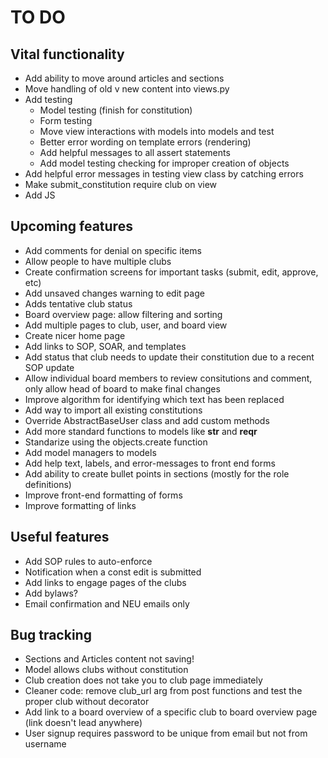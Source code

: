 # TO DO

## Vital functionality
- Add ability to move around articles and sections
- Move handling of old v new content into views.py
- Add testing
    - Model testing (finish for constitution)
    - Form testing
    - Move view interactions with models into models and test
    - Better error wording on template errors (rendering)
    - Add helpful messages to all assert statements
    - Add model testing checking for improper creation of objects
- Add helpful error messages in testing view class by catching errors
- Make submit_constitution require club on view
- Add JS


## Upcoming features
- Add comments for denial on specific items
- Allow people to have multiple clubs
- Create confirmation screens for important tasks (submit, edit, approve, etc)
- Add unsaved changes warning to edit page
- Adds tentative club status
- Board overview page: allow filtering and sorting
- Add multiple pages to club, user, and board view
- Create nicer home page
- Add links to SOP, SOAR, and templates
- Add status that club needs to update their constitution due to a recent SOP update
- Allow individual board members to review consitutions and comment, only allow head of board to make final changes
- Improve algorithm for identifying which text has been replaced
- Add way to import all existing constitutions
- Override AbstractBaseUser class and add custom methods
- Add more standard functions to models like __str__ and __reqr__
- Standarize using the objects.create function
- Add model managers to models
- Add help text, labels, and error-messages to front end forms
- Add ability to create bullet points in sections (mostly for the role definitions)
- Improve front-end formatting of forms
- Improve formatting of links


## Useful features
- Add SOP rules to auto-enforce
- Notification when a const edit is submitted
- Add links to engage pages of the clubs
- Add bylaws?
- Email confirmation and NEU emails only


## Bug tracking
- Sections and Articles content not saving!
- Model allows clubs without constitution
- Club creation does not take you to club page immediately
- Cleaner code: remove club_url arg from post functions and test the proper club without decorator
- Add link to a board overview of a specific club to board overview page (link doesn't lead anywhere)
- User signup requires password to be unique from email but not from username
